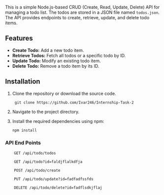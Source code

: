 This is a simple Node.js-based CRUD (Create, Read, Update, Delete) API for managing a todo list. The todos are stored in a JSON file named `todos.json`. The API provides endpoints to create, retrieve, update, and delete todo items.

## Features

- **Create Todo:** Add a new todo item.
- **Retrieve Todos:** Fetch all todos or a specific todo by ID.
- **Update Todo:** Modify an existing todo item.
- **Delete Todo:** Remove a todo item by its ID.

## Installation

1. Clone the repository or download the source code.
  
        git clone https://github.com/Ivar246/Internship-Task-2

2. Navigate to the project directory.
3. Install the required dependencies using npm:

   ```bash
   npm install

### API End Points

        GET /api/todo/todos

        GET /api/todo?id=faldjflalkdfja

        POST /api/todo/create

        PUT /api/todo/update?id=fadfadfssfds

        DELETE /api/todo/delete?id=fadflsdkjflaj